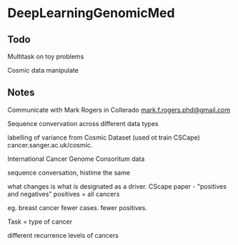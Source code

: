 # DeepLearningGenomicMed

## Todo

Multitask on toy problems

Cosmic data manipulate

## Notes
Communicate with Mark Rogers in Collerado
[mark.f.rogers.phd@gmail.com](mark.f.rogers.phd@gmail.com)


Sequence convervation across different data types

labelling of variance from Cosmic Dataset (used ot train CSCape) cancer.sanger.ac.uk/cosmic.

International Cancer Genome Consoritum data


sequence conversation, histime the same

what changes is what is designated as a driver.
CScape paper - "positives and negatives"
positives = all cancers

eg. breast cancer fewer cases. fewer positives.

Task = type of cancer

different recurrence levels of cancers